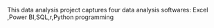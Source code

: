 This data analysis project captures  four data analysis softwares: Excel ,Power BI,SQL,r,Python programming
